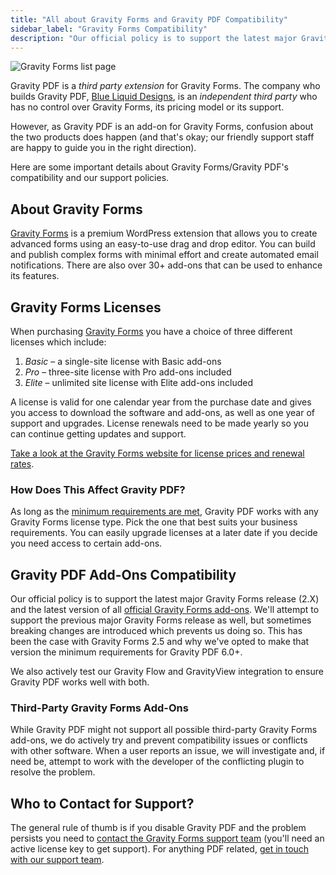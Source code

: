 ```yaml
---
title: "All about Gravity Forms and Gravity PDF Compatibility"
sidebar_label: "Gravity Forms Compatibility"
description: "Our official policy is to support the latest major Gravity Forms release (1.x) and the latest version of all official Gravity Forms add-ons."
---
```


![Gravity Forms list page](https://resources.gravitypdf.com/uploads/2015/10/forms-page.png)

Gravity PDF is a *third party extension* for Gravity Forms. The company who builds Gravity PDF, [Blue Liquid Designs](http://www.blueliquiddesigns.com.au/), is an *independent third party* who has no control over Gravity Forms, its pricing model or its support.

However, as Gravity PDF is an add-on for Gravity Forms, confusion about the two products does happen (and that's okay; our friendly support staff are happy to guide you in the right direction).

Here are some important details about Gravity Forms/Gravity PDF's compatibility and our support policies.

## About Gravity Forms

[Gravity Forms](https://rocketgenius.pxf.io/c/1211356/445235/7938) is a premium WordPress extension that allows you to create advanced forms using an easy-to-use drag and drop editor. You can build and publish complex forms with minimal effort and create automated email notifications. There are also over 30+ add-ons that can be used to enhance its features.

## Gravity Forms Licenses

When purchasing [Gravity Forms](https://rocketgenius.pxf.io/c/1211356/445235/7938) you have a choice of three different licenses which include:

1. _Basic_ – a single-site license with Basic add-ons
1. _Pro_ – three-site license with Pro add-ons included
1. _Elite_ – unlimited site license with Elite add-ons included

A license is valid for one calendar year from the purchase date and gives you access to download the software and add-ons, as well as one year of support and upgrades. License renewals need to be made yearly so you can continue getting updates and support.

[Take a look at the Gravity Forms website for license prices and renewal rates](https://rocketgenius.pxf.io/c/1211356/445235/7938?u=https%3A%2F%2Fwww.gravityforms.com%2Fpricing%2F).

### How Does This Affect Gravity PDF?

As long as the [minimum requirements are met](installation.md#requirements), Gravity PDF works with any Gravity Forms license type. Pick the one that best suits your business requirements. You can easily upgrade licenses at a later date if you decide you need access to certain add-ons.

## Gravity PDF Add-Ons Compatibility

Our official policy is to support the latest major Gravity Forms release (2.X) and the latest version of all [official Gravity Forms add-ons](https://rocketgenius.pxf.io/c/1211356/445235/7938?u=https%3A%2F%2Fwww.gravityforms.com%2Fadd-ons%2F). We'll attempt to support the previous major Gravity Forms release as well, but sometimes breaking changes are introduced which prevents us doing so. This has been the case with Gravity Forms 2.5 and why we've opted to make that version the minimum requirements for Gravity PDF 6.0+.

We also actively test our Gravity Flow and GravityView integration to ensure Gravity PDF works well with both.

### Third-Party Gravity Forms Add-Ons

While Gravity PDF might not support all possible third-party Gravity Forms add-ons, we do actively try and prevent compatibility issues or conflicts with other software.  When a user reports an issue, we will investigate and, if need be, attempt to work with the developer of the conflicting plugin to resolve the problem.

## Who to Contact for Support?

The general rule of thumb is if you disable Gravity PDF and the problem persists you need to [contact the Gravity Forms support team](https://rocketgenius.pxf.io/c/1211356/445235/7938?u=https%3A%2F%2Fwww.gravityforms.com%2Fsupport%2F) (you'll need an active license key to get support). For anything PDF related, [get in touch with our support team](https://gravitypdf.com/support/).
